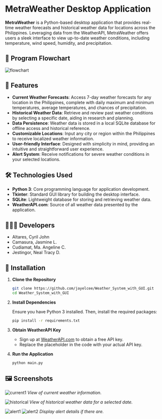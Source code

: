 # MetraWeather Desktop Application

**MetraWeather** is a Python-based desktop application that provides real-time weather forecasts and historical weather data for locations across the Philippines. Leveraging data from the WeatherAPI, MetraWeather offers users a sleek interface to view up-to-date weather conditions, including temperature, wind speed, humidity, and precipitation.

## 🧠 Program Flowchart
![flowchart](https://github.com/user-attachments/assets/6ed542a2-4f78-44e8-b2fe-99cb72de1285)


## 🌟 Features

- **Current Weather Forecasts**: Access 7-day weather forecasts for any location in the Philippines, complete with daily maximum and minimum temperatures, average temperatures, and chances of precipitation.
- **Historical Weather Data**: Retrieve and review past weather conditions by selecting a specific date, aiding in research and planning.
- **Data Persistence**: Weather data is stored in a local SQLite database for offline access and historical reference.
- **Customizable Locations**: Input any city or region within the Philippines to receive localized weather information.
- **User-friendly Interface**: Designed with simplicity in mind, providing an intuitive and straightforward user experience.
- **Alert System**: Receive notifications for severe weather conditions in your selected locations.

## 🛠 Technologies Used

- **Python 3**: Core programming language for application development.
- **Tkinter**: Standard GUI library for building the desktop interface.
- **SQLite**: Lightweight database for storing and retrieving weather data.
- **WeatherAPI.com**: Source of all weather data presented by the application.

## 👩🏻‍💻 Developers
- Altares, Cyril John
- Camasura, Jasmine L.
- Cudiamat, Ma. Angeline C.
- Jestingor, Neal Tracy D.

## 🚀 Installation

1. **Clone the Repository**

   ```bash
   git clone https://github.com/jayelcee/Weather_System_with_GUI.git
   cd Weather_System_with_GUI
   ```

2. **Install Dependencies**

   Ensure you have Python 3 installed. Then, install the required packages:

   ```bash
   pip install -r requirements.txt
   ```

3. **Obtain WeatherAPI Key**

   - Sign up at [WeatherAPI.com](https://www.weatherapi.com/) to obtain a free API key.
   - Replace the placeholder in the code with your actual API key.

4. **Run the Application**

   ```bash
   python main.py
   ```

## 🖼 Screenshots

![current1](https://github.com/user-attachments/assets/cc4c86cb-2557-48b5-a3b8-22e3e3a3b127)
*View of current weather information.*

![historical](https://github.com/user-attachments/assets/6fab3574-96d3-4f3b-b101-fa5e44a680ed)
*View of historical weather data for a selected date.*

![alert1](https://github.com/user-attachments/assets/7c7f490e-ad7b-48f0-8787-5d067fc23c20)
![alert2](https://github.com/user-attachments/assets/dc27be6c-880a-4a99-b71c-f360dda0d704)
*Display alert details if there are.*
